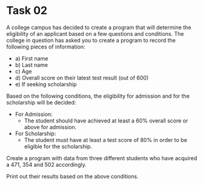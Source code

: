 # Task 02

A college campus has decided to create a program that will determine the eligibility of an applicant based on a few questions and conditions. The college in question has asked you to create a program to record the following pieces of information:

- a) First name
- b) Last name
- c) Age
- d) Overall score on their latest test result (out of 600)
- e) If seeking scholarship

Based on the following conditions, the eligibility for admission and for the scholarship will be decided:

- For Admission:
  - The student should have achieved at least a 60% overall score or above for admission.
- For Scholarship:
  - The student must have at least a test score of 80% in order to be eligible for the scholarship.

Create a program with data from three different students who have acquired a 471, 354 and 502 accordingly.

Print out their results based on the above conditions.
